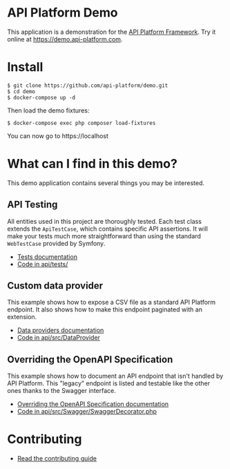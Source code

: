 API Platform Demo
=================

This application is a demonstration for the [API Platform Framework](https://api-platform.com).
Try it online at <https://demo.api-platform.com>.

Install
=======

    $ git clone https://github.com/api-platform/demo.git
    $ cd demo
    $ docker-compose up -d

Then load the demo fixtures:

    $ docker-compose exec php composer load-fixtures

You can now go to https://localhost

What can I find in this demo? 
=============================

This demo application contains several things you may be interested.   

API Testing
-----------

All entities used in this project are thoroughly tested. Each test class extends
the `ApiTestCase`, which contains specific API assertions. It will make your tests
much more straightforward than using the standard `WebTestCase` provided by Symfony.

* [Tests documentation](https://api-platform.com/docs/core/testing/)
* [Code in api/tests/](api/tests)

Custom data provider
--------------------

This example shows how to expose a CSV file as a standard API Platform endpoint.
It also shows how to make this endpoint paginated with an extension.

* [Data providers documentation](https://api-platform.com/docs/core/data-providers/)
* [Code in api/src/DataProvider](api/src/DataProvider)

Overriding the OpenAPI Specification
------------------------------------

This example shows how to document an API endpoint that isn't handled by API Platform.
This "legacy" endpoint is listed and testable like the other ones thanks to the
Swagger interface.
 
* [Overriding the OpenAPI Specification documentation](https://api-platform.com/docs/core/openapi/#overriding-the-openapi-specification)
* [Code in api/src/Swagger/SwaggerDecorator.php](api/src/Swagger/SwaggerDecorator.php)

Contributing
============

* [Read the contributing guide](.github/CONTRIBUTING.md)
